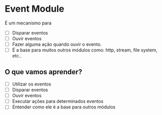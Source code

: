 # Event Module

É um mecanismo para
* [ ] Disparar eventos
* [ ] Ouvir eventos
* [ ] Fazer alguma ação quando ouvir o evento.
* [ ] É a base para muitos outros módulos como: http, stream, file system, etc..

## O que vamos aprender?

* [ ] Utilizar os eventos
* [ ] Disparar eventos
* [ ] Ouvir eventos
* [ ] Executar ações para determinados eventos
* [ ] Entender como ele é a base para outros módulos